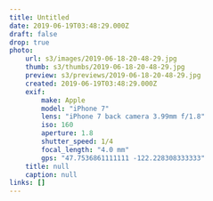 ```yaml
---
title: Untitled
date: 2019-06-19T03:48:29.000Z
draft: false
drop: true
photo:
    url: s3/images/2019-06-18-20-48-29.jpg
    thumb: s3/thumbs/2019-06-18-20-48-29.jpg
    preview: s3/previews/2019-06-18-20-48-29.jpg
    created: 2019-06-19T03:48:29.000Z
    exif:
        make: Apple
        model: "iPhone 7"
        lens: "iPhone 7 back camera 3.99mm f/1.8"
        iso: 160
        aperture: 1.8
        shutter_speed: 1/4
        focal_length: "4.0 mm"
        gps: "47.7536861111111 -122.228308333333"
    title: null
    caption: null
links: []
---
```

